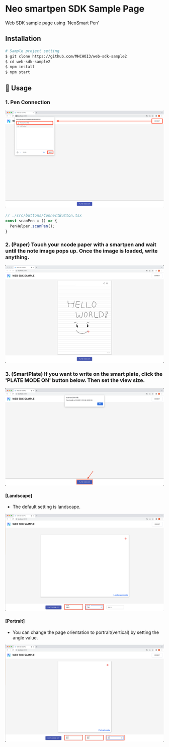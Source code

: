 # Neo smartpen SDK Sample Page
Web SDK sample page using 'NeoSmart Pen'

## Installation 
``` sh
# Sample project setting
$ git clone https://github.com/MHCHOI3/web-sdk-sample2
$ cd web-sdk-sample2
$ npm install
$ npm start
```


## 🔨 Usage

### 1. Pen Connection
![MainPage](./src/assets/1.png)
```typescript
// ./src/buttons/ConnectButton.tsx
const scanPen = () => {
  PenHelper.scanPen();
}
```

### 2. **(Paper)** Touch your ncode paper with a smartpen and wait until the note image pops up. Once the image is loaded, write anything.
![DefaultPage](./src/assets/2.png)


### 3. **(SmartPlate)** If you want to write on the smart plate, click the 'PLATE MODE ON' button below. Then set the view size.
![SmartPlatePage](./src/assets/3.png)

#### [Landscape]
- The default setting is landscape.

![SmartPlateLandscape](./src/assets/4.png)

#### [Portrait]
- You can change the page orientation to portrait(vertical) by setting the angle value.

![SmartPlatePortrait](./src/assets/5.png)

